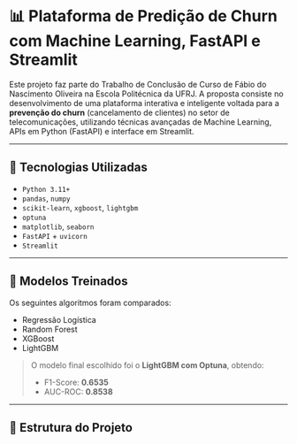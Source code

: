 # 📊 Plataforma de Predição de Churn com Machine Learning, FastAPI e Streamlit

Este projeto faz parte do Trabalho de Conclusão de Curso de Fábio do Nascimento Oliveira na Escola Politécnica da UFRJ. A proposta consiste no desenvolvimento de uma plataforma interativa e inteligente voltada para a **prevenção do churn** (cancelamento de clientes) no setor de telecomunicações, utilizando técnicas avançadas de Machine Learning, APIs em Python (FastAPI) e interface em Streamlit.

---

## 🚀 Tecnologias Utilizadas

- `Python 3.11+`
- `pandas`, `numpy`
- `scikit-learn`, `xgboost`, `lightgbm`
- `optuna`
- `matplotlib`, `seaborn`
- `FastAPI` + `uvicorn`
- `Streamlit`

---

## 🧠 Modelos Treinados

Os seguintes algoritmos foram comparados:

- Regressão Logística
- Random Forest
- XGBoost
- LightGBM

> O modelo final escolhido foi o **LightGBM com Optuna**, obtendo:
> - F1-Score: **0.6535**
> - AUC-ROC: **0.8538**

---

## 📂 Estrutura do Projeto
